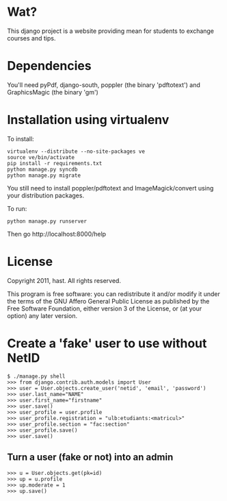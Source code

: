 Wat?
====

This django project is a website providing mean for students to exchange courses and tips.

Dependencies
============

You'll need pyPdf, django-south, poppler (the binary 'pdftotext') and GraphicsMagic (the binary 'gm')

Installation using virtualenv
=============================

To install:

    virtualenv --distribute --no-site-packages ve
    source ve/bin/activate
    pip install -r requirements.txt
    python manage.py syncdb
    python manage.py migrate

You still need to install poppler/pdftotext and ImageMagick/convert using your distribution packages.

To run:

    python manage.py runserver

Then go http://localhost:8000/help

License
=======

Copyright 2011, hast. All rights reserved.

This program is free software: you can redistribute it and/or modify
it under the terms of the GNU Affero General Public License as
published by the Free Software Foundation, either version 3 of the
License, or (at your option) any later version.

Create a 'fake' user to use without NetID
=========================================
    $ ./manage.py shell
    >>> from django.contrib.auth.models import User
    >>> user = User.objects.create_user('netid', 'email', 'password')
    >>> user.last_name="NAME"
    >>> user.first_name="firstname"
    >>> user.save()
    >>> user_profile = user.profile
    >>> user_profile.registration = "ulb:etudiants:<matricul>"
    >>> user_profile.section = "fac:section"
    >>> user_profile.save()
    >>> user.save()

Turn a user (fake or not) into an admin
---------------------------------------
    >>> u = User.objects.get(pk=id)
    >>> up = u.profile
    >>> up.moderate = 1
    >>> up.save()
